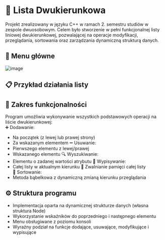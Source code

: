 # 🔁 Lista Dwukierunkowa
Projekt zrealizowany w języku C++ w ramach 2. semestru studiów w zespole dwuosobowym.
Celem było stworzenie w pełni funkcjonalnej listy liniowej dwukierunkowej, pozwalającej na operacje modyfikacji, przeglądania, sortowania oraz zarządzania dynamiczną strukturą danych.
## 🧭 Menu główne
![image](https://github.com/user-attachments/assets/b153bb14-ccdf-4aae-8d3a-103561a627d9)
## 📋 Przykład działania listy
## 🔧 Zakres funkcjonalności
Program umożliwia wykonywanie wszystkich podstawowych operacji na liście dwukierunkowej:  
➕ Dodawanie:
* Na początek (z lewej lub prawej strony)
* Za wskazanym elementem
➖ Usuwanie:  
* Pierwszego elementu z lewej/prawej
* Wskazanego elementu
🔍 Wyszukiwanie:  
* Elementu o zadanej wartości atrybutu
📜 Wypisywanie:  
* Całej listy w aktualnym kierunku
🧹 Zwalnianie pamięci całej listy  
🔄 Sortowanie:  
* Metoda bąbelkowa z dynamiczną zmianą kierunku przeglądania
## ⚙️ Struktura programu  
* Implementacja oparta na dynamicznej strukturze danych (własna struktura Node)
* Wykorzystanie wskaźników do poprzedniego i następnego elementu
* Menu obsługiwane z poziomu konsoli
* Wyraźny podział na funkcje dodające, usuwające, modyfikujące i wypisujące
